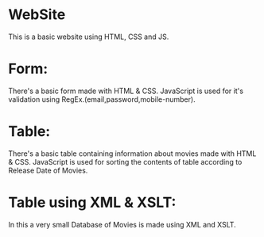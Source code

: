 # WebSite
This is a basic website using HTML, CSS and JS.

# Form:
There's a basic form made with HTML & CSS. JavaScript is used for it's validation using RegEx.(email,password,mobile-number).

# Table:
There's a basic table containing information about movies made with HTML & CSS. JavaScript is used for sorting the contents of table according to Release Date of Movies.

# Table using XML & XSLT:
In this a very small Database of Movies is made using XML and XSLT.


